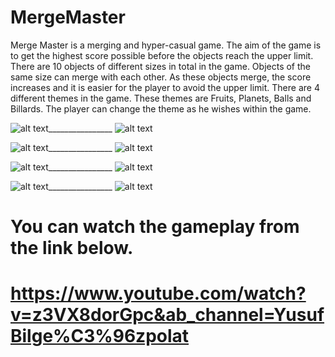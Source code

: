 # MergeMaster
Merge Master is a merging and hyper-casual game. The aim of the game is to get the highest score possible before the objects reach the upper limit. There are 10 objects of different sizes in total in the game. Objects of the same size can merge with each other. As these objects merge, the score increases and it is easier for the player to avoid the upper limit. There are 4 different themes in the game. These themes are Fruits, Planets, Balls and Billards. The player can change the theme as he wishes within the game.

![alt text](https://github.com/yusufbilge13/MergeMaster/blob/main/1.png)________________
![alt text](https://github.com/yusufbilge13/MergeMaster/blob/main/2.png)

![alt text](https://github.com/yusufbilge13/MergeMaster/blob/main/3.png)________________
![alt text](https://github.com/yusufbilge13/MergeMaster/blob/main/4.png)

![alt text](https://github.com/yusufbilge13/MergeMaster/blob/main/Fruit.png)________________
![alt text](https://github.com/yusufbilge13/MergeMaster/blob/main/Planet.png)

![alt text](https://github.com/yusufbilge13/MergeMaster/blob/main/Ball.png)________________
![alt text](https://github.com/yusufbilge13/MergeMaster/blob/main/Billard.png)

# You can watch the gameplay from the link below.
# https://www.youtube.com/watch?v=z3VX8dorGpc&ab_channel=YusufBilge%C3%96zpolat
